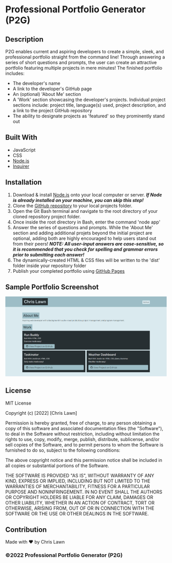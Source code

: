 # Professional Portfolio Generator (P2G)

## Description

P2G enables current and aspiring developers to create a simple, sleek, and professional portfolio straight from the command line! Through answering a series of short questions and prompts, the user can create an attractive portfolio featuring multiple projects in mere minutes!  The finished portfolio includes:
* The developer's name
* A link to the developer's GitHub page
* An (optional) 'About Me' section
* A 'Work' section showcasing the developer's projects. Individual project sections include: project title, language(s) used, project description, and a link to the project GitHub repository
* The ability to designate projects as 'featured' so they prominently stand out

## Built With

* JavaScript
* CSS
* [Node.js](https://nodejs.org/en/)
* [Inquirer](https://www.npmjs.com/package/inquirer)

## Installation

1. Download & install [Node.js](https://nodejs.org/en/download/) onto your local computer or server.
***If Node is already installed on your machine, you can skip this step!***
2. Clone the [GitHub repository](https://github.com/ChristopherLawn/portfolio-generator) to your local projects folder.
3. Open the Git Bash terminal and navigate to the root directory of your cloned repository project folder.
4. Once inside the root directory in Bash, enter the command 'node app'
5. Answer the series of questions and prompts.  While the 'About Me' section and adding additional projets beyond the initial project are optional, adding both are highly encouraged to help users stand out from their peers!
***NOTE: All user-input answers are case-sensitive, so it is recommended that you check for spelling and grammar errors prior to submitting each answer!*** 
6. The dynamically-created HTML & CSS files will be written to the 'dist' folder inside your repository folder
7. Publish your completed portfolio using [GitHub Pages](https://docs.github.com/en/pages/getting-started-with-github-pages/creating-a-github-pages-site)

## Sample Portfolio Screenshot
![sample portfolio screenshot](./assets/SamplePortfolio.png)

## License

MIT License

Copyright (c) [2022] [Chris Lawn]

Permission is hereby granted, free of charge, to any person obtaining a copy
of this software and associated documentation files (the "Software"), to deal
in the Software without restriction, including without limitation the rights
to use, copy, modify, merge, publish, distribute, sublicense, and/or sell
copies of the Software, and to permit persons to whom the Software is
furnished to do so, subject to the following conditions:

The above copyright notice and this permission notice shall be included in all
copies or substantial portions of the Software.

THE SOFTWARE IS PROVIDED "AS IS", WITHOUT WARRANTY OF ANY KIND, EXPRESS OR
IMPLIED, INCLUDING BUT NOT LIMITED TO THE WARRANTIES OF MERCHANTABILITY,
FITNESS FOR A PARTICULAR PURPOSE AND NONINFRINGEMENT. IN NO EVENT SHALL THE
AUTHORS OR COPYRIGHT HOLDERS BE LIABLE FOR ANY CLAIM, DAMAGES OR OTHER
LIABILITY, WHETHER IN AN ACTION OF CONTRACT, TORT OR OTHERWISE, ARISING FROM,
OUT OF OR IN CONNECTION WITH THE SOFTWARE OR THE USE OR OTHER DEALINGS IN THE
SOFTWARE.

## Contribution
Made with ❤️ by Chris Lawn

### ©️2022 Professional Portfolio Generator (P2G)
